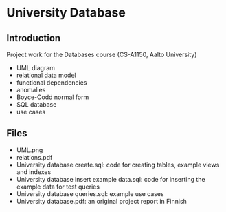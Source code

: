 # University Database

## Introduction
Project work for the Databases course (CS-A1150, Aalto University)
- UML diagram
- relational data model
- functional dependencies
- anomalies
- Boyce-Codd normal form
- SQL database
- use cases

## Files
- UML.png
- relations.pdf
- University database create.sql: code for creating tables, example views and indexes
- University database insert example data.sql: code for inserting the example data for test queries
- University database queries.sql: example use cases
- University database.pdf: an original project report in Finnish
